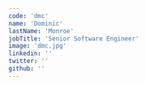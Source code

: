 ```yaml
---
code: 'dmc'
name: 'Dominic'
lastName: 'Monroe'
jobTitle: 'Senior Software Engineer'
image: 'dmc.jpg'
linkedin: ''
twitter: ''
github: ''
---
```

